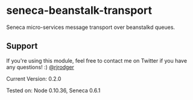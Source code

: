 seneca-beanstalk-transport
==========================

Seneca micro-services message transport over beanstalkd queues.

## Support

If you're using this module, feel free to contact me on Twitter if you
have any questions! :) [@rjrodger](http://twitter.com/rjrodger)

Current Version: 0.2.0

Tested on: Node 0.10.36, Seneca 0.6.1

